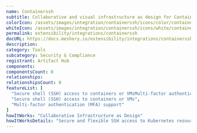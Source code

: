 ```yaml
---
name: Containerssh
subtitle: Collaborative and visual infrastructure as design for Containerssh
colorIcon: /assets/images/integration/containerssh/icons/color/containerssh-color.svg
whiteIcon: /assets/images/integration/containerssh/icons/white/containerssh-white.svg
permalink: extensibility/integrations/containerssh
docURL: https://docs.meshery.io/extensibility/integrations/containerssh
description: 
category: Tools
subcategory: Security & Compliance
registrant: Artifact Hub
components: 
componentsCount: 0
relationships: 
relationshipsCount: 0
featureList: [
  "Secure shell (SSH) access to containers or VMsMulti-factor authentication (MFA) supportCustomizable authentication and authorizationManages ContainerSSHSecure and flexible SSH access to Kubernetes resources",
  "Secure shell (SSH) access to containers or VMs",
  "Multi-factor authentication (MFA) support"
]
howItWorks: "Collaborative Infrastructure as Design"
howItWorksDetails: "Secure and flexible SSH access to Kubernetes resources"
---
```

